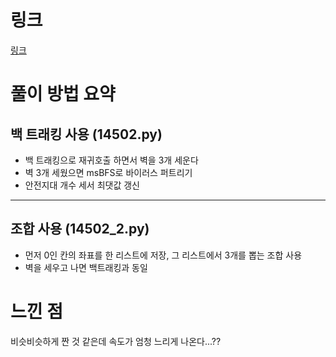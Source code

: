# 링크
[링크](https://www.acmicpc.net/problem/14502)

# 풀이 방법 요약
## 백 트래킹 사용 (14502.py)

- 백 트래킹으로 재귀호출 하면서 벽을 3개 세운다
- 벽 3개 세웠으면 msBFS로 바이러스 퍼트리기
- 안전지대 개수 세서 최댓값 갱신
---
## 조합 사용 (14502_2.py)

- 먼저 0인 칸의 좌표를 한 리스트에 저장, 그 리스트에서 3개를 뽑는 조합 사용
- 벽을 세우고 나면 백트래킹과 동일

# 느낀 점
비슷비슷하게 짠 것 같은데 속도가 엄청 느리게 나온다...??